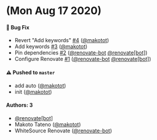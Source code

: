 # (Mon Aug 17 2020)

#### 🐛 Bug Fix

- Revert "Add keywords" [#4](https://github.com/makotot/date-range/pull/4) ([@makotot](https://github.com/makotot))
- Add keywords [#3](https://github.com/makotot/date-range/pull/3) ([@makotot](https://github.com/makotot))
- Pin dependencies [#2](https://github.com/makotot/date-range/pull/2) ([@renovate-bot](https://github.com/renovate-bot) [@renovate[bot]](https://github.com/renovate[bot]))
- Configure Renovate [#1](https://github.com/makotot/date-range/pull/1) ([@renovate-bot](https://github.com/renovate-bot) [@renovate[bot]](https://github.com/renovate[bot]))

#### ⚠️ Pushed to `master`

- add auto ([@makotot](https://github.com/makotot))
- init ([@makotot](https://github.com/makotot))

#### Authors: 3

- [@renovate[bot]](https://github.com/renovate[bot])
- Makoto Tateno ([@makotot](https://github.com/makotot))
- WhiteSource Renovate ([@renovate-bot](https://github.com/renovate-bot))

